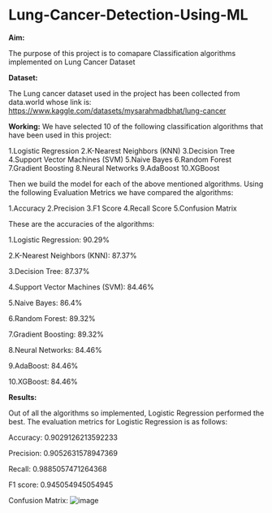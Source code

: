# Lung-Cancer-Detection-Using-ML
**Aim:**

The purpose of this project is to comapare Classification algorithms implemented on Lung Cancer Dataset

**Dataset:**

The Lung cancer dataset used in the project has been collected from data.world whose link is:
https://www.kaggle.com/datasets/mysarahmadbhat/lung-cancer

**Working:**
We have selected 10 of the following classification algorithms that have been used in this project:


1.Logistic Regression
2.K-Nearest Neighbors (KNN)
3.Decision Tree
4.Support Vector Machines (SVM)
5.Naive Bayes
6.Random Forest
7.Gradient Boosting
8.Neural Networks
9.AdaBoost
10.XGBoost


Then we build the model for each of the above mentioned algorithms. Using the following Evaluation Metrics we have compared the algorithms:


1.Accuracy
2.Precision
3.F1 Score
4.Recall Score
5.Confusion Matrix


These are the accuracies of the algorithms:


1.Logistic Regression: 90.29%

2.K-Nearest Neighbors (KNN): 87.37%

3.Decision Tree: 87.37%

4.Support Vector Machines (SVM): 84.46%

5.Naive Bayes: 86.4%

6.Random Forest: 89.32%

7.Gradient Boosting: 89.32%

8.Neural Networks: 84.46%

9.AdaBoost: 84.46%

10.XGBoost: 84.46%


**Results:**



Out of all the algorithms so implemented, Logistic Regression performed the best. The evaluation metrics for Logistic Regression is as follows:



Accuracy: 0.9029126213592233


Precision: 0.9052631578947369


Recall: 0.9885057471264368


F1 score: 0.945054945054945


Confusion Matrix:
![image](https://github.com/user-attachments/assets/9814f187-6d93-47d2-9b19-354f52c91efc)
